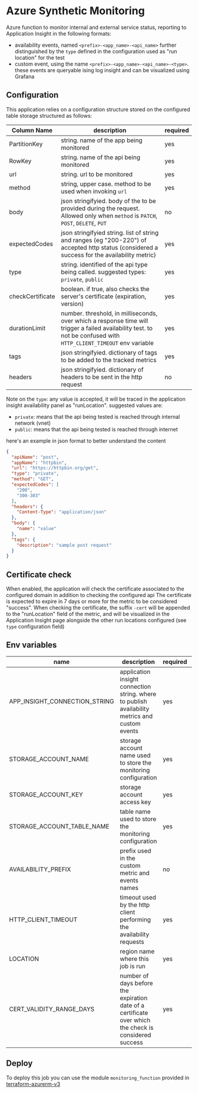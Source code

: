 # Azure Synthetic Monitoring

Azure function to monitor internal and external service status, reporting to Application Insight in the following formats:

- availability events, named `<prefix>-<app_name>-<api_name>` further distinguished by the `type` defined in the configuration used as "run location" for the test
- custom event, using the name `<prefix>-<app_name>-<api_name>-<type>`. these events are queryable ising log insight and can be visualized using Grafana

## Configuration

This application relies on a configuration structure stored on the configured table storage structured as follows:


| Column Name      | description                                                                                                                                    | required |
|------------------|------------------------------------------------------------------------------------------------------------------------------------------------|----------|
| PartitionKey     | string. name of the app being monitored                                                                                                        | yes      |
| RowKey           | string. name of the api being monitored                                                                                                        | yes      |
| url              | string. url to be monitored                                                                                                                    | yes      |
| method           | string, upper case. method to be used when invoking `url`                                                                                      | yes      |
| body             | json stringifyied. body of the to be provided during the request. Allowed only when `method` is `PATCH`, `POST`, `DELETE`, `PUT`                                                                             | no       |
| expectedCodes    | json stringifyied string. list of string and ranges (eg "200-220") of accepted http status (considered a success for the availability metric)  | yes      |
| type             | string. identified of the api type being called. suggested types: `private`, `public`                                                          | yes      |
| checkCertificate | boolean. if true, also checks the server's certificate (expiration, version)                                                                   | yes      |
| durationLimit    | number. threshold, in milliseconds, over which a response time will trigger a failed availability test. to not be confused with `HTTP_CLIENT_TIMEOUT` env variable | yes      |
| tags             | json stringifyied. dictionary of tags to be added to the tracked metrics                                                                       | yes      |
| headers          | json stringifyied. dictionary of headers to be sent in the http request                                                                        | no       |

Note on the `type`: any value is accepted, it will be traced in the application insight availability panel as "runLocation". 
suggested values are:
  - `private`: means that the api being tested is reached through internal network (vnet)
  - `public`: means that the api being tested is reached through internet


here's an example in json format to better understand the content
```json
{
  "apiName": "post",
  "appName": "httpbin",
  "url": "https://httpbin.org/get",
  "type": "private",
  "method": "GET",
  "expectedCodes": [
    "200",
    "300-303"
  ],
  "headers": {
    "Content-Type": "application/json"
  },
  "body": {
    "name": "value"
  },
  "tags": {
    "description": "sample post request"
  }
}
```

## Certificate check

When enabled, the application will check the certificate associated to the configured domain in addition to checking the configured api
The certificate is expected to expire in 7 days or more for the metric to be considered "success".
When checking the certificate, the suffix `-cert` will be appended to the "runLocation" field of the metric, and will be visualized in the Application Insight page alongside the other run locations configured (see `type` configuration field)

## Env variables

| name                          | description                                                                                           | required | default   |
|-------------------------------|-------------------------------------------------------------------------------------------------------|----------|-----------|
| APP_INSIGHT_CONNECTION_STRING | application insight connection string. where to publish availability metrics and custom events        | yes      | -         |
| STORAGE_ACCOUNT_NAME          | storage account name used to store the monitoring configuration                                       | yes      | -         |
| STORAGE_ACCOUNT_KEY           | storage account access key                                                                            | yes      | -         |
| STORAGE_ACCOUNT_TABLE_NAME    | table name used to store the monitoring configuration                                                 | yes      | -         |
| AVAILABILITY_PREFIX           | prefix used in the custom metric and events names                                                     | no       | synthetic |
| HTTP_CLIENT_TIMEOUT           | timeout used by the http client performing the availability requests                                  | yes      | -         |
| LOCATION                      | region name where this job is run                                                                     | yes      | -         |
| CERT_VALIDITY_RANGE_DAYS      | number of days before the expiration date of a certificate over which the check is considered success | yes      | -         |

## Deploy

To deploy this job you can use the module `monitoring_function` provided in [terraform-azurerm-v3](https://github.com/pagopa/terraform-azurerm-v3)
